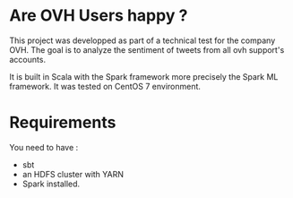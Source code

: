 # Are OVH Users happy ?
This project was developped as part of a technical test for the company OVH.
The goal is to analyze the sentiment of tweets from all ovh support's accounts.

It is built in Scala with the Spark framework more precisely the Spark ML framework.
It was tested on CentOS 7 environment.

# Requirements
You need to have :
- sbt
- an HDFS cluster with YARN
- Spark
installed.

#
